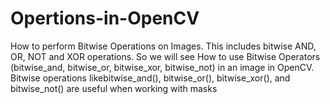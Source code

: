 # Opertions-in-OpenCV
How to perform Bitwise Operations on Images. This includes bitwise AND, OR, NOT and XOR operations. So we will see How to use Bitwise Operators (bitwise_and, bitwise_or, bitwise_xor, bitwise_not) in an image in OpenCV. Bitwise operations likebitwise_and(), bitwise_or(), bitwise_xor(), and bitwise_not() are   useful when working with masks
